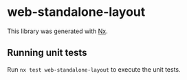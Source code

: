 # web-standalone-layout

This library was generated with [Nx](https://nx.dev).

## Running unit tests

Run `nx test web-standalone-layout` to execute the unit tests.
